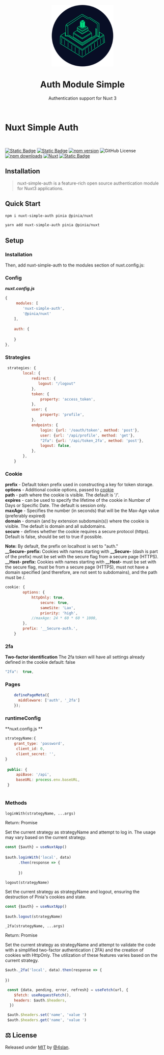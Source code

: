 <div align="center">
<img src=".github/nuxt-simple-auth.svg" width="200">
</div>
<h1 align="center"> Auth Module Simple</h1>
    <p align="center">Authentication support for Nuxt 3</p>
<br>


<h1>Nuxt Simple Auth</h1>
<br>

[![Static Badge](https://img.shields.io/badge/NPM:nuxt-simple-auth?style=flat-square&colorA=18181B&colorB=28CF8D)](https://www.npmjs.com/package/nuxt-simple-auth)
[![Static Badge](https://img.shields.io/badge/GITHUB:nuxt-simple-auth?style=flat-square&colorA=18181B&colorB=28CF8D)](https://github.com/4slanK/nuxt-simple-auth)
[![npm version](https://img.shields.io/npm/v/nuxt-simple-auth/latest.svg?style=flat-square&colorA=18181B&colorB=28CF8D)](https://www.npmjs.com/package/nuxt-simple-auth)
![GitHub License][license]
[![npm downloads](https://img.shields.io/npm/dt/nuxt-simple-auth.svg?style=flat-square&colorA=18181B&colorB=28CF8D)](https://www.npmjs.com/package/nuxt-simple-auth)
[![Nuxt][nuxt-src]][nuxt-href]
[![Static Badge](https://img.shields.io/badge/-%E2%99%A5%20Sponsors-ec5cc6?style=flat-square)](https://github.com/sponsors/4sllan)



## Installation

> nuxt-simple-auth is a feature-rich open source authentication module for Nuxt3 applications.

## Quick Start

```sh
npm i nuxt-simple-auth pinia @pinia/nuxt
```

```sh
yarn add nuxt-simple-auth pinia @pinia/nuxt
```

## Setup

### Installation

Then, add nuxt-simple-auth to the modules section of nuxt.config.js:

### Config

***nuxt.config.js***

``` js
{
     modules: [
        'nuxt-simple-auth',
        '@pinia/nuxt'
    ],
  
    auth: {
  
    }
},

```

### Strategies

``` js
 strategies: {
        local: {
            redirect: {
               logout: "/logout"
            },
            token: {
                property: 'access_token',
            },
            user: {
                property: 'profile',
            },
            endpoints: {
                login: {url: '/oauth/token', method: 'post'},
                user: {url: '/api/profile', method: 'get'},
                "2fa": {url: '/api/token_2fa', method: 'post'},
                logout: false,
            },
        },
    }
```

### Cookie

**prefix** - Default token prefix used in constructing a key for token storage.
<br/>
**options** - Additional cookie options, passed to <a href="https://github.com/jshttp/cookie?tab=readme-ov-file">
cookie</a>
<br/>
**path** - path where the cookie is visible. The default is '/'.
<br/>
**expires** - can be used to specify the lifetime of the cookie in Number of Days or Specific Date. The default is
session only.
<br/>
**maxAge** - Specifies the number (in seconds) that will be the Max-Age value (preferably expired)
</br>
**domain** - domain (and by extension subdomain(s)) where the cookie is visible. The default is domain and all
subdomains.
<br/>
**secure** - defines whether the cookie requires a secure protocol (https). Default is false, should be set to true if
possible.
<br/>

**Note:** By default, the prefix on localhost is set to "auth."
<br/>
**__Secure- prefix:** Cookies with names starting with **__Secure-** (dash is part of the prefix) must be set with the
secure flag from a secure page (HTTPS).
<br/>
**__Host- prefix:** Cookies with names starting with **__Host-** must be set with the secure flag, must be from a secure
page (HTTPS), must not have a domain specified (and therefore, are not sent to subdomains), and the path must be /.

``` js
cookie: {
        options: {
            httpOnly: true,
                secure: true,
                sameSite: 'Lax',
                priority: 'high',
            //maxAge: 24 * 60 * 60 * 1000,
        },
        prefix: '__Secure-auth.',
    }
```

### 2fa

**Two-factor identification** The 2fa token will have all settings already defined in the cookie
default: false

``` js
"2fa":  true,
```

### Pages

``` js
    definePageMeta({
      middleware: ['auth', '_2fa']
    });
```

### runtimeConfig

**nuxt.config.js **

``` js
strategyName:{
    grant_type: 'password',
     client_id: 0,
     client_secret: '',
}
  
 public: {
     apiBase: '/api',
     baseURL: process.env.baseURL,
 }
        
```

### Methods

```shell
loginWith(strategyName, ...args)
```

Return: Promise

Set the current strategy as strategyName and attempt to log in. The usage may vary based on the current strategy.

``` js
const {$auth} = useNuxtApp()

$auth.loginWith('local', data)
      .then(response => {
        
      })
```

```shell
logout(strategyName)
```

Set the current strategy as strategyName and logout, ensuring the destruction of Pinia's cookies and state.

``` js
const {$auth} = useNuxtApp()

$auth.logout(strategyName)
```

```shell
_2fa(strategyName, ...args)
```

Return: Promise

Set the current strategy as strategyName and attempt to validate the code with a simplified two-factor authentication (
2FA) and the creation of cookies with HttpOnly. The utilization of these features varies based on the current strategy.

``` js
$auth._2fa('local', data).then(response => {

})
```

``` js
 const {data, pending, error, refresh} = useFetch(url, {
    $fetch: useRequestFetch(),
    headers: $auth.$headers,
  })
```

``` js
 $auth.$headers.set('name', 'value ')
 $auth.$headers.get('name', 'value ')
```

## ⚖️ License

Released under [MIT](/LICENSE) by [@4slan](https://github.com/4sllan).


[license]: https://img.shields.io/github/license/4sllan/nuxt-simple-auth?style=flat-square&colorA=18181B&colorB=28CF8D

[nuxt-src]: https://img.shields.io/badge/Nuxt-18181B?logo=nuxt.js

[nuxt-href]: https://nuxt.com
